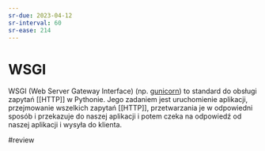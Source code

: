 ```yaml
---
sr-due: 2023-04-12
sr-interval: 60
sr-ease: 214
---
```


# WSGI

WSGI (Web Server Gateway Interface) (np. [gunicorn](https://gunicorn.org/)) to standard do obsługi zapytań [[HTTP]] w Pythonie. Jego zadaniem jest uruchomienie aplikacji, przejmowanie wszelkich zapytań [[HTTP]], przetwarzania je w odpowiedni sposób i przekazuje do naszej aplikacji i potem czeka na odpowiedź od naszej aplikacji i wysyła do klienta.

#review